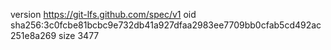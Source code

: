 version https://git-lfs.github.com/spec/v1
oid sha256:3c0fcbe81bcbc9e732db41a927dfaa2983ee7709bb0cfab5cd492ac251e8a269
size 3477
